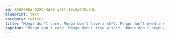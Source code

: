 ```yaml
---
id: 9288996d-0289-4d20-af1f-12c0df70c14b
blueprint: text
category: twitter
title: "Mongo don't care. Mongo don't tive a sh*t. Mongo don't need a schema. Mongo is badass."
caption: "Mongo don't care. Mongo don't tive a sh*t. Mongo don't need a schema. Mongo is badass."
---
```

